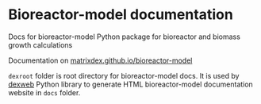 # Bioreactor-model documentation
Docs for bioreactor-model Python package for bioreactor and biomass growth calculations

Documentation on [matrixdex.github.io/bioreactor-model](https://matrixdex.github.io/bioreactor-model)

`dexroot` folder is root directory for bioreactor-model docs. It is used by [dexweb](https://www.github.com/matrixdex/dexweb) Python library to generate HTML bioreactor-model documentation website in `docs` folder.


